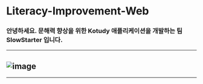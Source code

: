 # Literacy-Improvement-Web
### 안녕하세요. 문해력 향상을 위한 Kotudy 애플리케이션을 개발하는 팀 SlowStarter 입니다.
---
## ![image](https://user-images.githubusercontent.com/28853329/179004765-6ae17bcc-0a17-4bbd-a41a-0cd60d7b24b7.png)
---

